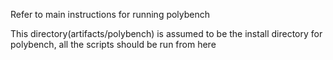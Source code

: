 Refer to main instructions for running polybench

This directory(artifacts/polybench) is assumed to be the install directory for polybench, all the scripts should be run from here
